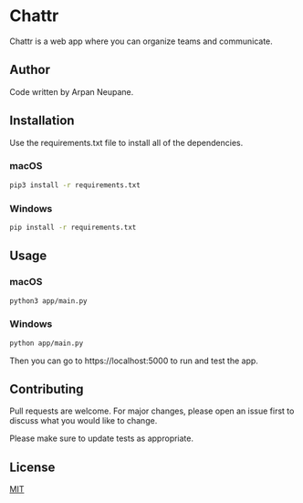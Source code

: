 # Chattr

Chattr is a web app where you can organize teams and communicate.

## Author

Code written by Arpan Neupane.

## Installation

Use the requirements.txt file to install all of the dependencies.

### macOS

```bash
pip3 install -r requirements.txt
```

### Windows

```bash
pip install -r requirements.txt
```

## Usage

### macOS

```bash
python3 app/main.py
```

### Windows

```bash
python app/main.py
```

Then you can go to https://localhost:5000 to run and test the app.

## Contributing

Pull requests are welcome. For major changes, please open an issue first to discuss what you would like to change.

Please make sure to update tests as appropriate.

## License

[MIT](https://choosealicense.com/licenses/mit/)
